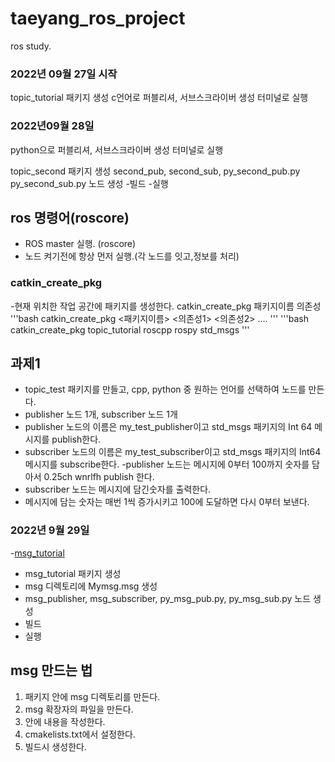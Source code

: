 # taeyang_ros_project
ros study.

### 2022년 09월 27일 시작
topic_tutorial 패키지 생성
c언어로 퍼블리셔, 서브스크라이버 생성
터미널로 실행

### 2022년09월 28일
python으로 퍼블리셔, 서브스크라이버 생성
터미널로 실행

topic_second 패키지 생성
second_pub, second_sub, py_second_pub.py
py_second_sub.py 노드 생성
-빌드
-실행

## ros 명령어(roscore)

- ROS master 실행. (roscore)
- 노드 켜기전에 항상 먼저 실행.(각 노드를 잇고,정보를 처리)



### catkin_create_pkg

-현재 위치한 작업 공간에 패키지를 생성한다.
catkin_create_pkg 패키지이름 의존성
'''bash
    catkin_create_pkg <패키지이름> <의존성1>
    <의존성2> ....
'''
'''bash
    catkin_create_pkg topic_tutorial roscpp
    rospy std_msgs
'''

## 과제1
- topic_test 패키지를 만들고, cpp, python 중 원하는 언어를 선택하여 노드를 만든다.
- publisher 노드 1개, subscriber 노드 1개
- publisher 노드의 이름은 my_test_publisher이고 std_msgs 패키지의 Int 64 메시지를 publish한다.
- subscriber 노드의 이름은 my_test_subscriber이고 std_msgs 패키지의 Int64 메시지를 subscribe한다.
-publisher 노드는 메시지에 0부터 100까지 숫자를 담아서 0.25ch wnrlfh publish 한다.
- subscriber 노드는 메시지에 담긴숫자를 출력한다.
- 메시지에 담는 숫자는 매번 1씩 증가시키고 100에 도달하면 다시 0부터 보낸다.


### 2022년 9월 29일
-[msg_tutorial](./msg_tutorial)
- msg_tutorial 패키지 생성
- msg 디렉토리에 Mymsg.msg 생성
- msg_publisher,
msg_subscriber, py_msg_pub.py,
py_msg_sub.py 노드 생성
- 빌드
- 실행


## msg 만드는 법
1. 패키지 안에 msg 디렉토리를 만든다.
2. msg 확장자의 파일을 만든다.
3. 안에 내용을 작성한다.
4. cmakelists.txt에서 설정한다.
5. 빌드시 생성한다.